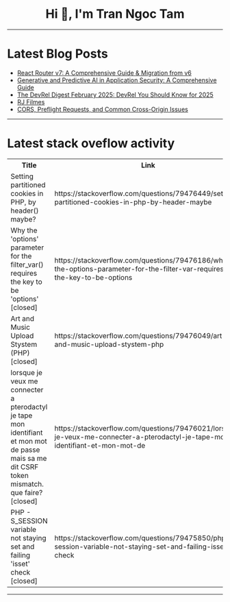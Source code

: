 <h1 align="center">Hi 👋, I'm Tran Ngoc Tam</h1>

---

# Latest Blog Posts 
<!-- BLOG-POST-LIST:START -->
- [React Router v7: A Comprehensive Guide &amp; Migration from v6](https://dev.to/utkvishwas/react-router-v7-a-comprehensive-guide-migration-from-v6-7d1)
- [Generative and Predictive AI in Application Security: A Comprehensive Guide](https://dev.to/friendgrass7/generative-and-predictive-ai-in-application-security-a-comprehensive-guide-5a3n)
- [The DevRel Digest February 2025: DevRel You Should Know for 2025](https://dev.to/lizzzzz/the-devrel-digest-february-2025-devrel-you-should-know-for-2025-4753)
- [RJ Filmes](https://dev.to/filmes_rj_d277b5ea73e881e/rj-filmes-3d66)
- [CORS, Preflight Requests, and Common Cross-Origin Issues](https://dev.to/thesanjeevsharma/cors-preflight-requests-and-common-cross-origin-issues-129n)
<!-- BLOG-POST-LIST:END -->

---

# Latest stack oveflow activity
<table>
  <tr><th>Title</th><th>Link</th></tr>
  <!-- STACKOVERFLOW:START --><tr><td>Setting partitioned cookies in PHP, by header&lpar;&rpar; maybe?</td><td>https://stackoverflow.com/questions/79476449/setting-partitioned-cookies-in-php-by-header-maybe</td></tr><tr><td>Why the &#39;options&#39; parameter for the filter_var&lpar;&rpar; requires the key to be &#39;options&#39; [closed]</td><td>https://stackoverflow.com/questions/79476186/why-the-options-parameter-for-the-filter-var-requires-the-key-to-be-options</td></tr><tr><td>Art and Music Upload Stystem &lpar;PHP&rpar; [closed]</td><td>https://stackoverflow.com/questions/79476049/art-and-music-upload-stystem-php</td></tr><tr><td>lorsque je veux me connecter a pterodactyl je tape mon identifiant et mon mot de passe mais sa me dit CSRF token mismatch. que faire? [closed]</td><td>https://stackoverflow.com/questions/79476021/lorsque-je-veux-me-connecter-a-pterodactyl-je-tape-mon-identifiant-et-mon-mot-de</td></tr><tr><td>PHP - S_SESSION variable not staying set and failing &#39;isset&#39; check [closed]</td><td>https://stackoverflow.com/questions/79475850/php-s-session-variable-not-staying-set-and-failing-isset-check</td></tr><!-- STACKOVERFLOW:END -->
</table>

---


